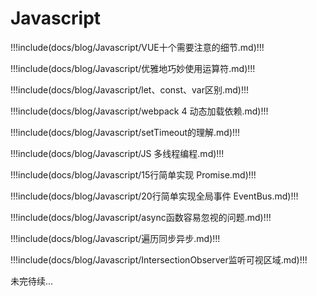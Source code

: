 # Javascript

!!!include(docs/blog/Javascript/VUE十个需要注意的细节.md)!!!

!!!include(docs/blog/Javascript/优雅地巧妙使用运算符.md)!!!

!!!include(docs/blog/Javascript/let、const、var区别.md)!!!

!!!include(docs/blog/Javascript/webpack 4 动态加载依赖.md)!!!

!!!include(docs/blog/Javascript/setTimeout的理解.md)!!!

!!!include(docs/blog/Javascript/JS 多线程编程.md)!!!

!!!include(docs/blog/Javascript/15行简单实现 Promise.md)!!!

!!!include(docs/blog/Javascript/20行简单实现全局事件 EventBus.md)!!!

!!!include(docs/blog/Javascript/async函数容易忽视的问题.md)!!!

!!!include(docs/blog/Javascript/遍历同步异步.md)!!!

!!!include(docs/blog/Javascript/IntersectionObserver监听可视区域.md)!!!


未完待续...
